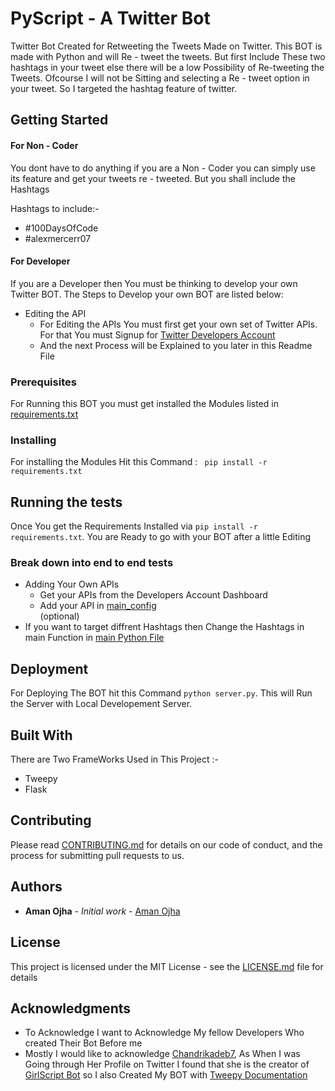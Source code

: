 # PyScript - A Twitter Bot

Twitter Bot Created for Retweeting the Tweets Made on Twitter. This BOT is made with Python and will Re - tweet the tweets. But first Include These two hashtags in your tweet else there will be a low Possibility of Re-tweeting the Tweets. Ofcourse I will not be Sitting and selecting a Re - tweet option in your tweet. So I targeted the hashtag feature of twitter.

## Getting Started

#### For Non - Coder
   You dont have to do anything if you are a Non - Coder you can simply use its feature and get your tweets re - tweeted.
   But you shall include the Hashtags   

   Hashtags to include:-
   * #100DaysOfCode
   * #alexmercerr07

#### For Developer
   If you are a Developer then You must be thinking to develop your own Twitter BOT. The Steps to Develop your own BOT are listed below:
   * Editing the API
      * For Editing the APIs You must first get your own set of Twitter APIs. For that You must Signup for [Twitter Developers Account](https://developer.twitter.com/en)
      * And the next Process will be Explained to you later in this Readme File

### Prerequisites

For Running this BOT you must get installed the Modules listed in [requirements.txt](requirements.txt)


### Installing

For installing the Modules Hit this Command : ` pip install -r requirements.txt`

## Running the tests

Once You get the Requirements Installed via `pip install -r requirements.txt`. You are Ready to go with your BOT after a little Editing

### Break down into end to end tests

   * Adding Your Own APIs
      * Get your APIs from the Developers Account Dashboard
      * Add your API in [main_config](main_config.py)
<br>  (optional)
   * If you want to target diffrent Hashtags then Change the Hashtags in main Function in [main Python File](main.py)

## Deployment

For Deploying The BOT hit this Command `python server.py`. This will Run the Server with Local Developement Server.

## Built With

There are Two FrameWorks Used in This Project :- 
* Tweepy
* Flask

## Contributing

Please read [CONTRIBUTING.md](CONTRIBUTING.md) for details on our code of conduct, and the process for submitting pull requests to us.

## Authors

* **Aman Ojha** - *Initial work* - [Aman Ojha](https://github.com/coderaman07)

## License

This project is licensed under the MIT License - see the [LICENSE.md](LICENSE) file for details

## Acknowledgments

* To Acknowledge I want to Acknowledge My fellow Developers Who created Their Bot Before me
* Mostly I would like to acknowledge [Chandrikadeb7](https://github.com/chandrikadeb7), As When I was Going through Her Profile on Twitter I found that she is the creator of [GirlScript Bot](https://twitter.com/girlscript_bot) so I also Created My BOT with [Tweepy Documentation](http://docs.tweepy.org/en/latest/)

